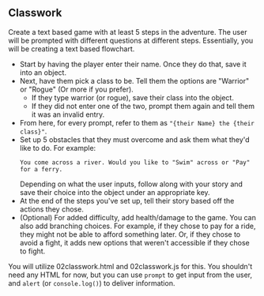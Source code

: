 ## Classwork

Create a text based game with at least 5 steps in the adventure. The user will be prompted with different questions at different steps. Essentially, you will be creating a text based flowchart.

- Start by having the player enter their name. Once they do that, save it into an object.
- Next, have them pick a class to be. Tell them the options are "Warrior" or "Rogue" (Or more if you prefer).
  - If they type warrior (or rogue), save their class into the object.
  - If they did not enter one of the two, prompt them again and tell them it was an invalid entry.
- From here, for every prompt, refer to them as `"{their Name} the {their class}"`.
- Set up 5 obstacles that they must overcome and ask them what they'd like to do. For example:
  ```
  You come across a river. Would you like to "Swim" across or "Pay" for a ferry.
  ```
  Depending on what the user inputs, follow along with your story and save their choice into the object under an appropriate key.
- At the end of the steps you've set up, tell their story based off the actions they chose.
- (Optional) For added difficulty, add health/damage to the game. You can also add branching choices. For example, if they chose to pay for a ride, they might not be able to afford something later. Or, if they chose to avoid a fight, it adds new options that weren't accessible if they chose to fight.

You will utilize 02classwork.html and 02classwork.js for this. You shouldn't need any HTML for now, but you can use `prompt` to get input from the user, and `alert` (or `console.log()`) to deliver information.